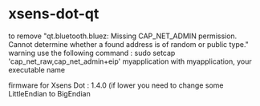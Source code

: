 # xsens-dot-qt
to remove "qt.bluetooth.bluez: Missing CAP_NET_ADMIN permission. Cannot determine whether a found address is of random or public type." warning use the following command :
sudo setcap 'cap_net_raw,cap_net_admin+eip' myapplication
with myapplication, your executable name

firmware for Xsens Dot : 1.4.0 (if lower you need to change some LittleEndian to BigEndian
